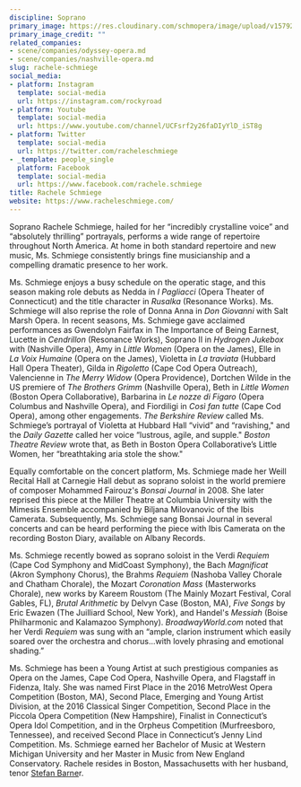 ```yaml
---
discipline: Soprano
primary_image: https://res.cloudinary.com/schmopera/image/upload/v1579202963/media/2020/01/RacheleSchmiege_hsghhk.jpg
primary_image_credit: ""
related_companies:
- scene/companies/odyssey-opera.md
- scene/companies/nashville-opera.md
slug: rachele-schmiege
social_media:
- platform: Instagram
  template: social-media
  url: https://instagram.com/rockyroad
- platform: Youtube
  template: social-media
  url: https://www.youtube.com/channel/UCFsrf2y26faDIyYlD_iST8g
- platform: Twitter
  template: social-media
  url: https://twitter.com/racheleschmiege
- _template: people_single
  platform: Facebook
  template: social-media
  url: https://www.facebook.com/rachele.schmiege
title: Rachele Schmiege
website: https://www.racheleschmiege.com/
---
```

Soprano Rachele Schmiege, hailed for her “incredibly crystalline voice” and “absolutely thrilling” portrayals, performs a wide range of repertoire throughout North America. At home in both standard repertoire and new music, Ms. Schmiege consistently brings fine musicianship and a compelling dramatic presence to her work.

Ms. Schmiege enjoys a busy schedule on the operatic stage, and this season making role debuts as Nedda in _I Pagliacci_ (Opera Theater of Connecticut) and the title character in _Rusalka_ (Resonance Works). Ms. Schmiege will also reprise the role of Donna Anna in _Don Giovanni_ with Salt Marsh Opera. In recent seasons, Ms. Schmiege gave acclaimed performances as Gwendolyn Fairfax in The Importance of Being Earnest, Lucette in _Cendrillon_ (Resonance Works), Soprano II in _Hydrogen Jukebox_ with (Nashville Opera), Amy in _Little Women_ (Opera on the James), Elle in _La Voix Humaine_ (Opera on the James), Violetta in _La traviata_ (Hubbard Hall Opera Theater), Gilda in _Rigoletto_ (Cape Cod Opera Outreach), Valencienne in _The Merry Widow_ (Opera Providence), Dortchen Wilde in the US premiere of _The Brothers Grimm_ (Nashville Opera), Beth in _Little Women_ (Boston Opera Collaborative), Barbarina in _Le nozze di Figaro_ (Opera Columbus and Nashville Opera), and Fiordiligi in _Così fan tutte_ (Cape Cod Opera), among other engagements. _The Berkshire Review_ called Ms. Schmiege’s portrayal of Violetta at Hubbard Hall “vivid” and “ravishing," and the _Daily Gazette_ called her voice “lustrous, agile, and supple." _Boston Theatre Review_ wrote that, as Beth in Boston Opera Collaborative’s Little Women, her “breathtaking aria stole the show."

Equally comfortable on the concert platform, Ms. Schmiege made her Weill Recital Hall at Carnegie Hall debut as soprano soloist in the world premiere of composer Mohammed Fairouz's _Bonsai Journal_ in 2008. She later reprised this piece at the Miller Theatre at Columbia University with the Mimesis Ensemble accompanied by Biljana Milovanovic of the Ibis Camerata. Subsequently, Ms. Schmiege sang Bonsai Journal in several concerts and can be heard performing the piece with Ibis Camerata on the recording Boston Diary, available on Albany Records.

Ms. Schmiege recently bowed as soprano soloist in the Verdi _Requiem_ (Cape Cod Symphony and MidCoast Symphony), the Bach _Magnificat_ (Akron Symphony Chorus), the Brahms _Requiem_ (Nashoba Valley Chorale and Chatham Chorale), the Mozart _Coronation Mass_ (Masterworks Chorale), new works by Kareem Roustom (The Mainly Mozart Festival, Coral Gables, FL), _Brutal Arithmetic_ by Delvyn Case (Boston, MA), _Five Songs_ by Eric Ewazen (The Juilliard School, New York), and Handel's _Messiah_ (Boise Philharmonic and Kalamazoo Symphony). _BroadwayWorld.com_ noted that her Verdi _Requiem_ was sung with an “ample, clarion instrument which easily soared over the orchestra and chorus...with lovely phrasing and emotional shading.”

Ms. Schmiege has been a Young Artist at such prestigious companies as Opera on the James, Cape Cod Opera, Nashville Opera, and Flagstaff in Fidenza, Italy. She was named First Place in the 2016 MetroWest Opera Competition (Boston, MA), Second Place, Emerging and Young Artist Division, at the 2016 Classical Singer Competition, Second Place in the Piccola Opera Competition (New Hampshire), Finalist in Connecticut’s Opera Idol Competition, and in the Orpheus Competition (Murfreesboro, Tennessee), and received Second Place in Connecticut’s Jenny Lind Competition. Ms. Schmiege earned her Bachelor of Music at Western Michigan University and her Master in Music from New England Conservatory. Rachele resides in Boston, Massachusetts with her husband, tenor [Stefan Barne](/scene/people/stefan-barner/)r.